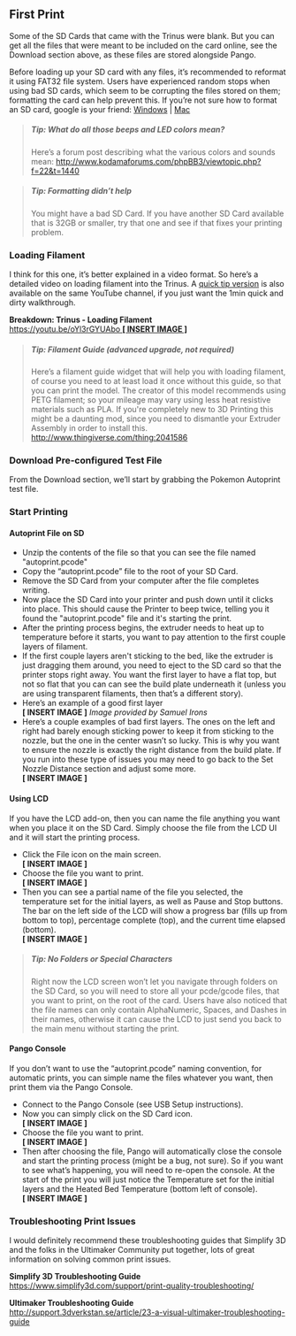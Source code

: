 
## First Print

Some of the SD Cards that came with the Trinus were blank. But you can get all the files that were meant to be included on the card online, see the Download section above, as these files are stored alongside Pango.

Before loading up your SD card with any files, it’s recommended to reformat it using FAT32 file system. Users have experienced random stops when using bad SD cards, which seem to be corrupting the files stored on them; formatting the card can help prevent this. If you’re not sure how to format an SD card, google is your friend: [Windows](https://www.google.com/webhp?sourceid=chrome-instant&ion=1&espv=2&ie=UTF-8#q=How%20to%20format%20sd%20card%20windows) | [Mac](https://www.google.com/webhp?sourceid=chrome-instant&ion=1&espv=2&ie=UTF-8#q=How%20to%20format%20sd%20card%20mac)

> ##### Tip: What do all those beeps and LED colors mean?
> Here’s a forum post describing what the various colors and sounds mean:
<http://www.kodamaforums.com/phpBB3/viewtopic.php?f=22&t=1440>

<!-- -->

> ##### Tip: Formatting didn’t help
> You might have a bad SD Card. If you have another SD Card available that is 32GB or smaller, try that one and see if that fixes your printing problem.


### Loading Filament
I think for this one, it’s better explained in a video format. So here’s a detailed video on loading filament into the Trinus. A [quick tip version](https://youtu.be/7yxVfIXOCTI) is also available on the same YouTube channel, if you just want the 1min quick and dirty walkthrough.

**Breakdown: Trinus - Loading Filament** <br/>
[https://youtu.be/oYl3rGYUAbo <span>**[ INSERT IMAGE ]**</span>
](https://youtu.be/oYl3rGYUAbo)


> ##### Tip: Filament Guide (advanced upgrade, not required)
> Here’s a filament guide widget that will help you with loading filament, of course you need to at least load it once without this guide, so that you can print the model. The creator of this model recommends using PETG filament; so your mileage may vary using less heat resistive materials such as PLA. If you're completely new to 3D Printing this might be a daunting mod, since you need to dismantle your Extruder Assembly in order to install this.
<http://www.thingiverse.com/thing:2041586>


### Download Pre-configured Test File
From the Download section, we’ll start by grabbing the Pokemon Autoprint test file.


### Start Printing

#### Autoprint File on SD

* Unzip the contents of the file so that you can see the file named "autoprint.pcode"
* Copy the “autoprint.pcode” file to the root of your SD Card.
* Remove the SD Card from your computer after the file completes writing.
* Now place the SD Card into your printer and push down until it clicks into place. This should cause the Printer to beep twice, telling you it found the "autoprint.pcode" file and it's starting the print.
* After the printing process begins, the extruder needs to heat up to temperature before it starts, you want to pay attention to the first couple layers of filament.
* If the first couple layers aren't sticking to the bed, like the extruder is just dragging them around, you need to eject to the SD card so that the printer stops right away. You want the first layer to have a flat top, but not so flat that you can can see the build plate underneath it (unless you are using transparent filaments, then that’s a different story).
* Here’s an example of a good first layer <div>**[ INSERT IMAGE ]** *Image provided by Samuel Irons*</div>
* Here’s a couple examples of bad first layers. The ones on the left and right had barely enough sticking power to keep it from sticking to the nozzle, but the one in the center wasn’t so lucky. This is why you want to ensure the nozzle is exactly the right distance from the build plate. If you run into these type of issues you may need to go back to the Set Nozzle Distance section and adjust some more. <div>**[ INSERT IMAGE ]**</div>


#### Using LCD
If you have the LCD add-on, then you can name the file anything you want when you place it on the SD Card. Simply choose the file from the LCD UI and it will start the printing process.

* Click the File icon on the main screen. <div>**[ INSERT IMAGE ]**</div>
* Choose the file you want to print. <div>**[ INSERT IMAGE ]**</div>
* Then you can see a partial name of the file you selected, the temperature set for the initial layers, as well as Pause and Stop buttons. The bar on the left side of the LCD will show a progress bar (fills up from bottom to top), percentage complete (top), and the current time elapsed (bottom). <div>**[ INSERT IMAGE ]**</div>

> ##### Tip: No Folders or Special Characters
> Right now the LCD screen won’t let you navigate through folders on the SD Card, so you will need to store all your pcde/gcode files, that you want to print, on the root of the card. Users have also noticed that the file names can only contain AlphaNumeric, Spaces, and Dashes in their names, otherwise it can cause the LCD to just send you back to the main menu without starting the print.

#### Pango Console
If you don’t want to use the “autoprint.pcode” naming convention, for automatic prints, you can simple name the files whatever you want, then print them via the Pango Console.

* Connect to the Pango Console (see USB Setup instructions).
* Now you can simply click on the SD Card icon. <div>**[ INSERT IMAGE ]**</div>
* Choose the file you want to print. <div>**[ INSERT IMAGE ]**</div>
* Then after choosing the file, Pango will automatically close the console and start the printing process (might be a bug, not sure). So if you want to see what’s happening, you will need to re-open the console. At the start of the print you will just notice the Temperature set for the initial layers and the Heated Bed Temperature (bottom left of console). <div>**[ INSERT IMAGE ]**</div>


### Troubleshooting Print Issues
I would definitely recommend these troubleshooting guides that Simplify 3D and the folks in the Ultimaker Community put together, lots of great information on solving common print issues.

**Simplify 3D Troubleshooting Guide** <br/>
<https://www.simplify3d.com/support/print-quality-troubleshooting/>

**Ultimaker Troubleshooting Guide** <br/>
<http://support.3dverkstan.se/article/23-a-visual-ultimaker-troubleshooting-guide>
